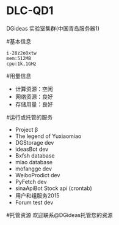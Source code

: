 # DLC-QD1
DGideas 实验室集群(中国青岛服务器1)

#基本信息
```
i-28z2o8xtw
mem:512MB
cpu:1k,1GHz
```

#用量信息
* 计算资源：空闲
* 网络资源：良好
* 存储用量：良好

#运行或托管的服务
* Project β
* The legend of Yuxiaomiao
* DGStorage dev
* ideasBot dev
* Bxfsh database
* miao database
* mofangge dev
* WeiboProdict dev
* PyFetch dev
* sinaApiBot Stock api (crontab)
* 用户和组服务2015
* Forum test dev

#托管资源
欢迎联系@DGideas托管您的资源
